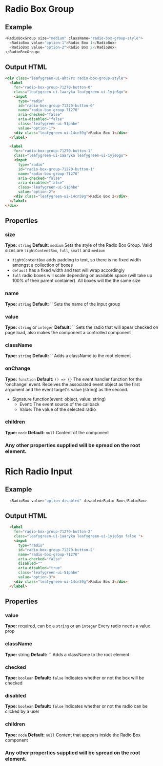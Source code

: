 # Radio Box Group

## Example
```js
<RadioBoxGroup size="medium" className="radio-box-group-style">
  <RadioBox value="option-1">Radio Box 1</RadioBox>
  <RadioBox value="option-2">Radio Box 2</RadioBox>
</RadioBoxGroup>
```

## Output HTML
```html
<div class="leafygreen-ui-aht7rx radio-box-group-style">
  <label 
    for="radio-box-group-71270-button-0"
    class="leafygreen-ui-1aaryka leafygreen-ui-1yje6go">  
    <input 
      type="radio" 
      id="radio-box-group-71270-button-0" 
      name="radio-box-group-71270" 
      aria-checked="false" 
      aria-disabled="false" 
      class="leafygreen-ui-51phbe" 
      value="option-1">
    <div class="leafygreen-ui-14cn59g">Radio Box 1</div>
  </label>
  
  <label 
    for="radio-box-group-71270-button-1" 
    class="leafygreen-ui-1aaryka leafygreen-ui-1yje6go">
    <input 
      type="radio" 
      id="radio-box-group-71270-button-1" 
      name="radio-box-group-71270" 
      aria-checked="false" 
      aria-disabled="false" 
      class="leafygreen-ui-51phbe" 
      value="option-2">
    <div class="leafygreen-ui-14cn59g">Radio Box 2</div>
  </label>
</div>
```

## Properties

### size
**Type:** `string`
**Default:** `medium`
Sets the style of the Radio Box Group. Valid sizes are `tightContentBox`, `full`, `small` and `medium`
  * `tightContentBox` adds padding to text, so there is no fixed width amongst a collection of boxes 
  * `default` has a fixed width and text will wrap accordingly 
  * `full` radio boxes will scale depending on available space (will take up 100% of their parent container). All boxes will tbe the same size

### name
**Type:** `string`
**Default:** ''
Sets the name of the input group

### value
**Type:** `string` or `integer`
**Default:** ``
Sets the radio that will apear checked on page load, also makes the component a controlled component

### className
**Type:** `string`
**Default:** ''
Adds a className to the root element

### onChange
**Type:** `function`
**Default:** `() => {}`
The event handler function for the 'onchange' event. Receives the associated event object as the first argument and the event target's value (string) as the second.
* Signature function(event: object, value: string)
  * Event: The event source of the callback
  * Value: The value of the selected radio

### children
**Type:** `node`
**Default:** `null`
Content of the component

### Any other properties supplied will be spread on the root element.
 
# Rich Radio Input

## Example 
```js
  <RadioBox value="option-disabled" disabled>Radio Box</RadioBox>
```

## Output HTML
```html
  <label 
    for="radio-box-group-71270-button-2" 
    class="leafygreen-ui-1aaryka leafygreen-ui-1yje6go false "> 
    <input 
      type="radio" 
      id="radio-box-group-71270-button-2" 
      name="radio-box-group-71270" 
      aria-checked="false" 
      disabled="" 
      aria-disabled="true" 
      class="leafygreen-ui-51phbe" 
      value="option-3">
    <div class="leafygreen-ui-14cn59g">Radio Box 3</div>
  </label> 
```

## Properties

### value
**Type:** required, can be a `string` or an `integer`
Every radio needs a value prop

### className
**Type:** string
**Default:** ``
Adds a className to the root element

### checked 
**Type:** `boolean`
**Default:** `false`
Indicates whether or not the box will be checked

### disabled
**Type:** `boolean`
**Default:** `false`
Indicates whether or not the radio can be clicked by a user

### children
**Type:** `node`
**Default:** `null`
Content that appears inside the Radio Box component

### Any other properties supplied will be spread on the root element.
